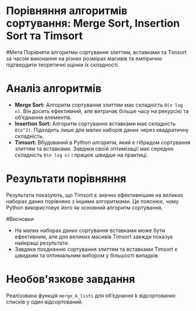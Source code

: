 # Порівняння алгоритмів сортування: Merge Sort, Insertion Sort та Timsort

#Мета
Порівняти алгоритми сортування злиттям, вставками та Timsort за часом виконання на різних розмірах масивів та емпірично підтвердити теоретичні оцінки їх складності.

# Аналіз алгоритмів
- **Merge Sort:** Алгоритм сортування злиттям має складність `O(n log n)`. Він досить ефективний, але витрачає більше часу на рекурсію та об’єднання елементів.
- **Insertion Sort:** Алгоритм сортування вставками має складність `O(n^2)`. Підходить лише для малих наборів даних через квадратичну складність.
- **Timsort:** Вбудований в Python алгоритм, який є гібридом сортування злиттям та вставками. Завдяки своїй оптимізації має середню складність `O(n log n)` і працює швидше на практиці.

# Результати порівняння
Результати показують, що Timsort є значно ефективнішим на великих наборах даних порівняно з іншими алгоритмами. Це пояснює, чому Python використовує його як основний алгоритм сортування.

#Висновки
- На малих наборах даних сортування вставками може бути ефективним, але для великих масивів Timsort завжди показує найкращі результати.
- Завдяки поєднанню сортування злиттям та вставками Timsort є швидким та оптимальним вибором у більшості випадків.

# Необов'язкове завдання
Реалізована функція `merge_k_lists` для об’єднання k відсортованих списків у один відсортований.
